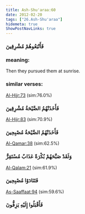 ```yaml
---
title: Ash-Shu'araa:60
date: 2012-02-20
tags: ["26.Ash-Shu'araa"]
hidemeta: true 
ShowPostNavLinks: true 
---
```

### فَأَتْبَعُوهُمْ مُشْرِقِينَ
### meaning: 
Then they pursued them at sunrise.
### similar verses: 

[Al-Hijr:73](/15/73) (sim:76.0%)

### فَأَخَذَتْهُمُ الصَّيْحَةُ مُشْرِقِينَ

[Al-Hijr:83](/15/83) (sim:70.9%)

### فَأَخَذَتْهُمُ الصَّيْحَةُ مُصْبِحِينَ

[Al-Qamar:38](/54/38) (sim:62.5%)

### وَلَقَدْ صَبَّحَهُمْ بُكْرَةً عَذَابٌ مُسْتَقِرٌّ

[Al-Qalam:21](/68/21) (sim:61.9%)

### فَتَنَادَوْا مُصْبِحِينَ

[As-Saaffaat:94](/37/94) (sim:59.6%)

### فَأَقْبَلُوا إِلَيْهِ يَزِفُّونَ
